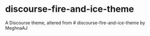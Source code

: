# discourse-fire-and-ice-theme

A Discourse theme, altered from # discourse-fire-and-ice-theme by MeghnaAJ
